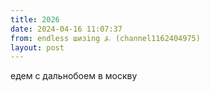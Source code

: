 ```yaml
---
title: 2026
date: 2024-04-16 11:07:37
from: endless шизing ⍼ (channel1162404975)
layout: post
---
```


едем с дальнобоем в москву
